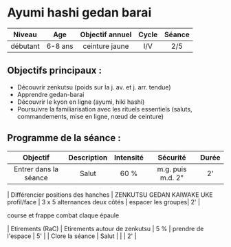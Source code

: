 # Ayumi hashi gedan barai 

|Niveau | Age | Objectif annuel | Cycle | Séance |
|:-:|:-:|:-:|:-:|:-:|
|débutant | 6-8 ans | ceinture jaune | I/V | 2/5 |

## Objectifs principaux :
- Découvrir zenkutsu (poids sur la j. av. et j. arr. tendue)
- Apprendre gedan-barai
- Découvrir le kyon en ligne (ayumi, hiki hashi)
- Poursuivre la familiarisation avec les rituels essentiels (saluts, commandements, mise en ligne, nœud de ceinture)


## Programme de la séance :

| Objectif | Description | Intensité | Sécurité | Durée |
|:-:|:-:|:-:|:-:|:-:|
|Entrer dans la séance| Salut | 60 % | m.g. puis m.d. 2"| 2' |

| Différencier positions des hanches | ZENKUTSU GEDAN KAIWAKE UKE profil/face | 3 x 5 alternances deux côtés | espacer les groupes| 2' |


course et frappe
combat claque épaule


| Etirements (RaC) | Etirements autour de zenkutsu | 5 % | prendre de l'espace | 5' |
| Clore la séance | Salut | | | 2' |